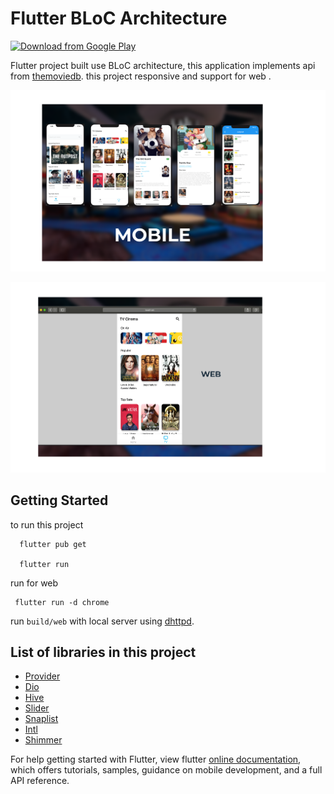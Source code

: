 # Flutter BLoC Architecture 

[<img src="https://play.google.com/intl/en_us/badges/images/generic/en_badge_web_generic.png" 
      alt="Download from Google Play" 
      height="80">](https://play.google.com/store/apps/details?id=com.bcr.cinema_flt)

Flutter project built use BLoC architecture, this application implements api from [themoviedb](http://themoviedb.org). this project responsive and support for web .

<p><img src="mobile.png" width="1257"></p>
<p><img src="web.png" width="1257"></p>

## Getting Started

to run this project

```
  flutter pub get

  flutter run

```

run for web 
```
 flutter run -d chrome
```
 run `build/web` with local server using [dhttpd](https://pub.dev/packages/dhttpd).



## List of libraries in this project
* [Provider](https://pub.dev/packages/provider)
* [Dio](https://pub.dev/packages/dio)
* [Hive](https://docs.hivedb.dev/)
* [Slider](https://pub.dev/packages/carousel_slider)
* [Snaplist](https://pub.dev/packages/snaplist)
* [Intl](https://pub.dev/packages/intl)
* [Shimmer](https://pub.dev/packages/shimmer)


For help getting started with Flutter, view flutter
[online documentation](https://flutter.dev/docs), which offers tutorials,
samples, guidance on mobile development, and a full API reference.



